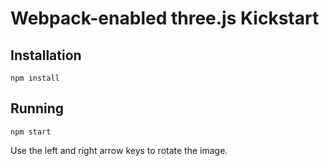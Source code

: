 # Webpack-enabled three.js Kickstart
## Installation

```npm install```

## Running

```npm start```

Use the left and right arrow keys to rotate the image.
